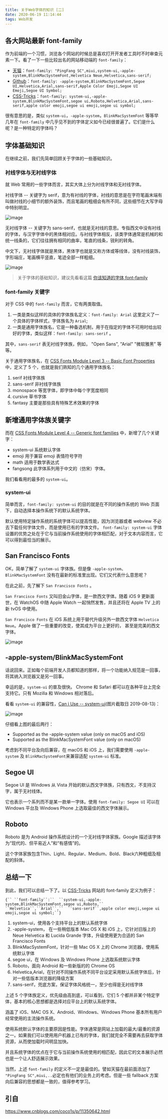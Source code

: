 ```yaml
---
title: 关于Web字体的知识 [二]
date: 2020-06-19 11:14:44
tags: Web开发
---
```


## 各大网站最新 font-family

作为前端的一个习惯，浏览各个网站的时候总是喜欢打开开发者工具时不时审查元素一下。看了一下一些比较出名的网站移动端的 `font-family`：

- [天猫](https://www.tmall.com/)：`font-family: "PingFang SC",miui,system-ui,-apple-system,BlinkMacSystemFont,Helvetica Neue,Helvetica,sans-serif;`
- [Github](https://github.com/)：`font-family: -apple-system,BlinkMacSystemFont,Segoe UI,Helvetica,Arial,sans-serif,Apple Color Emoji,Segoe UI Emoji,Segoe UI Symbol;`
- [CSS-Tricks](https://css-tricks.com/)：`font-family: system-ui,-apple-system,BlinkMacSystemFont,segoe ui,Roboto,Helvetica,Arial,sans-serif,apple color emoji,segoe ui emoji,segoe ui symbol;`

很有意思的是，类似 `system-ui`，`-apple-system`，`BlinkMacSystemFont` 等等早几年在 `font-family` 中几乎见不到的字体定义如今已经很普遍了。它们是什么呢？是一种特定的字体吗？

 

## 字体基础知识

在继续之前，我们先简单回顾关于字体的一些基础知识。

### 衬线字体与无衬线字体

就 Web 常用的一些字体而言，其实大体上分为衬线字体和无衬线字体。

衬线字体 -- 关键字为 serif，意为有衬线的字体，衬线的意思是在字符笔画末端有叫做衬线的小细节的额外装饰，而且笔画的粗细会有所不同，这些细节在大写字母中特别明显。

![image](https://user-gold-cdn.xitu.io/2019/8/14/16c8e085911caf4a?w=1142&h=142&f=png&s=31567)

无衬线字体 -- 关键字为 sans-serif，也就是无衬线的意思。专指西文中没有衬线的字体，与汉字字体中的黑体相对应。与衬线字体相反，该类字体通常是机械的和统一线条的，它们往往拥有相同的曲率，笔直的线条，锐利的转角。

中文下，无衬线字体就是黑体，黑体字也就是又称方体或等线体，没有衬线装饰，字形端庄，笔画横平竖直，笔迹全部一样粗细。

![image](https://user-gold-cdn.xitu.io/2019/8/14/16c8e0859385a379?w=1218&h=158&f=png&s=33148)

> 关于字体的基础知识，建议先看看这篇 [你该知道的字体 font-family](https://github.com/chokcoco/iCSS/issues/6)

### font-family 关键字

对于 CSS 中的 `font-family` 而言，它有两类取值。

1. 一类是类似这样的具体的字体族名定义：`font-family: Arial` 这里定义了一个具体的字体样式，字体族名为 `Arial`;
2. 一类是通用字体族名，它是一种备选机制，用于在指定的字体不可用时给出较好的字体，类似这样：`font-family: sans-serif` 。

其中，`sans-serif` 表无衬线字体族，例如， "Open Sans", "Arial" "微软雅黑" 等等。

关于通用字体族名，在 [CSS Fonts Module Level 3 -- Basic Font Properties](https://www.w3.org/TR/2018/REC-css-fonts-3-20180920/#generic-font-families) 中，定义了 5 个，也就是我们熟知的几个通用字体族名：

1. serif 衬线字体族
2. sans-serif 非衬线字体族
3. monospace 等宽字体，即字体中每个字宽度相同
4. cursive 草书字体
5. fantasy 主要是那些具有特殊艺术效果的字体

 

## 新增通用字体族关键字

而在 [CSS Fonts Module Level 4 -- Generic font families](https://www.w3.org/TR/css-fonts-4/#generic-font-families) 中，新增了几个关键字：

- system-ui 系统默认字体
- emoji 用于兼容 emoji 表情符号字符
- math 适用于数学表达式
- fangsong 此字体系列用于中文的（仿宋）字体。

我们看看用的最多的 `system-ui`。

 

### system-ui

简单而言，`font-family: system-ui` 的目的就是在不同的操作系统的 Web 页面下，自动选择本操作系统下的默认系统字体。

默认使用特定操作系统的系统字体可以提高性能，因为浏览器或者 webview 不必去下载任何字体文件，而是使用已有的字体文件。 `font-family: system-ui` 字体设置的优势之处在于它与当前操作系统使用的字体相匹配，对于文本内容而言，它可以得到最恰当的展示。

 

## San Francisco Fonts

OK，简单了解了 `system-ui` 字体族。但是像 `-apple-system`、`BlinkMacSystemFont` 没有在最新的标准里出现。它们又代表什么意思呢？

在此之前，先了解下 `San Francisco Fonts` 。

`San Francisco Fonts` 又叫旧金山字体，是一款西文字体。随着 iOS 9 更新面世，在 WatchOS 中随 Apple Watch 一起悄然发售，并且还将在 Apple TV 上的新 tvOS 中使用。

`San Francisco Fonts` 在 iOS 系统上用于替代升级另外一款西文字体 `Helvetica Neue`。Apple 做了一些重要的改变，使其成为平台上更好的， 甚至是完美的西文字体。

![image](https://user-gold-cdn.xitu.io/2019/8/14/16c8e08593562c84?w=858&h=166&f=png&s=31432)

 

## -apple-system/BlinkMacSystemFont

话说回来。正如每个前端开发人员都知道的那样，将一个功能纳入规范是一回事，将其纳入浏览器又是另一回事。

幸运的是，`system-ui` 的普及很快。 Chrome 和 Safari 都可以在各种平台上完全支持它。只有 Mozilla 和 Windows 相对落后。

看看 `system-ui` 的兼容性，[Can i Use -- system-ui](https://caniuse.com/#search=system)(图片截取日 2019-08-13)：

![image](https://user-gold-cdn.xitu.io/2019/8/14/16c8e085938383af?w=1261&h=607&f=png&s=112080)

仔细看上图的最后两行：

- Supported as the -apple-system value (only on macOS and iOS)
- Supported as the BlinkMacSystemFont value (only on macOS)

考虑到不同平台及向后兼容，在 macOS 和 iOS 上，我们需要使用 `-apple-system` 及 `BlinkMacSystemFont`来兼容适配 `system-ui` 标准。

 

## Segoe UI

Segoe UI 是 Windows 从 Vista 开始的默认西文字体族，只有西文，不支持汉字，属于无衬线体。

它也表示一个系列而不是某一款单一字体。使用 `font-family: Segoe UI` 可以在 Windows 平台及 Windows Phone 上选取最佳的西文字体展示。

 

## Roboto

Roboto 是为 Android 操作系统设计的一个无衬线字体家族。Google 描述该字体为“现代的、但平易近人”和“有感情”的。

这个字体家族包含Thin、Light、Regular、Medium、Bold、Black六种粗细及相配的斜体。

 

## 总结一下

到此，我们可以总结一下了。以 [CSS-Tricks](https://css-tricks.com/) 网站的 font-family 定义为例子：

```
{`` ``font-family``:``  ``system-ui,-apple-system,BlinkMacSystemFont,segoe ui,Roboto,``  ``Helvetica``,``Arial``,``  ``sans-serif``,apple color emoji,segoe ui emoji,segoe ui symbol;``}
```

1. system-ui，使用各个支持平台上的默认系统字体
2. -apple-system， 在一些稍低版本 Mac OS X 和 iOS 上，它针对旧版上的 Neue Helvetica 和 Lucida Grande 字体，升级使用更为合适的 San Francisco Fonts
3. BlinkMacSystemFont，针对一些 Mac OS X 上的 Chrome 浏览器，使用系统默认字体
4. segoe ui，在 Windows 及 Windows Phone 上选取系统默认字体
5. Roboto，面向 Android 和一些新版的的 Chrome OS
6. Helvetica,Arial，在针对不同操作系统不同平台设定采用默认系统字体后，针对一些低版本浏览器的降级方案
7. sans-serif，兜底方案，保证字体风格统一，至少也得是无衬线字体

上述 5 个字体族定义，优先级由高到底，可以看到，它们 5 个都并非某个特定字体，基本的核心思想都是选择对应平台上的默认系统字体。

涵盖了 iOS、MAC OS X、Android、Windows、Windows Phone 基本所有用户经常使用的主流操作系统。

使用系统默认字体的主要原因是性能。字体通常是网站上加载的最大/最重的资源之一。如果我们可以使用用户机器上已有的字体，我们就完全不需要再去获取字体资源，从而使加载时间明显加快。

并且系统字体的优点在于它与当前操作系统使用的相匹配，因此它的文本展示必然也是一个让人舒适展示效果。

当然，上述 `font-family` 的定义不一定是最佳的。譬如天猫在最前面添加了 `"PingFang SC",miui,..`必定也有他们的业务上的考虑。但是一些 fallback 方案向后兼容的思想都是一致的，值得参考学习。



## 引自

https://www.cnblogs.com/coco1s/p/11350642.html